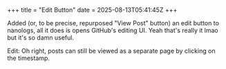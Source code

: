 +++
title = "Edit Button"
date = 2025-08-13T05:41:45Z
+++

Added (or, to be precise, repurposed "View Post" button) an edit button to nanologs, all it does is opens GitHub's editing UI. Yeah that's really it lmao but it's so damn useful.

Edit: Oh right, posts can still be viewed as a separate page by clicking on the timestamp.
